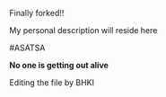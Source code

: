 


Finally forked!!

My personal description will reside here


#ASATSA

**No one is getting out alive**

Editing the file by BHKI
